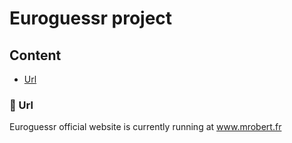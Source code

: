 # Euroguessr project

## Content

- [Url](#-url)

### 🔗 Url

Euroguessr official website is currently running at www.mrobert.fr
